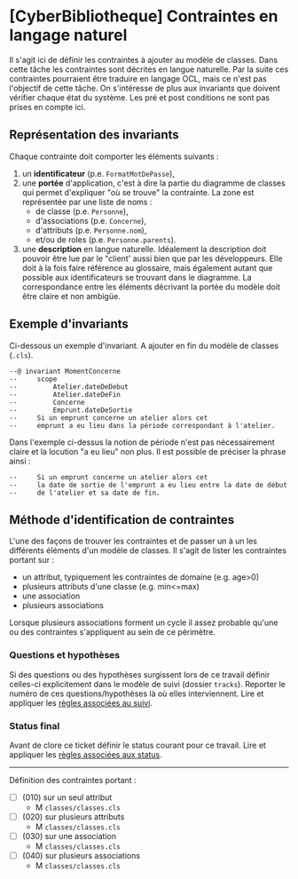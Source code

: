 [CyberBibliotheque] Contraintes en langage naturel
==================================================

Il s'agit ici de définir les contraintes à ajouter au modèle de classes.
Dans cette tâche les contraintes sont décrites en langue naturelle.
Par la suite ces contraintes pourraient être traduire en langage OCL,
mais ce n'est pas l'objectif de cette tâche. 
On s'intéresse de plus aux invariants que doivent vérifier chaque état
du système. Les pré et post conditions ne sont pas prises en compte ici.

## Représentation des invariants

Chaque contrainte doit comporter les éléments suivants :

1.  un **identificateur** (p.e. ``FormatMotDePasse``), 
2.  une **portée** d'application, c'est à dire la partie du diagramme
    de classes qui permet d'expliquer "où se trouve" la contrainte. 
    La zone est représentée par une liste de noms :
    * de classe (p.e. ``Personne``), 
    * d'associations (p.e. ``Concerne``),
    * d'attributs (p.e. ``Personne.nom``),
    * et/ou de roles (p.e. ``Personne.parents``).
3.  une **description** en langue naturelle. Idéalement la description 
    doit pouvoir être lue par le "client' aussi bien que par les 
    développeurs. 
    Elle doit à la fois faire référence au glossaire, mais également autant
    que possible aux identificateurs se trouvant dans le diagramme. La
    correspondance entre les éléments décrivant la portée du modèle doit
    être claire et non ambigüe.

## Exemple d'invariants

Ci-dessous un exemple d'invariant. A ajouter en fin du modèle de classes 
(``.cls``).

```
--@ invariant MomentConcerne
--     scope
--         Atelier.dateDeDebut
--         Atelier.dateDeFin
--         Concerne
--         Emprunt.dateDeSortie 
--     Si un emprunt concerne un atelier alors cet 
--     emprunt a eu lieu dans la période correspondant à l'atelier.
```
Dans l'exemple ci-dessus la notion de période n'est pas nécessairement
claire et la locution "a eu lieu" non plus. Il est possible de préciser 
la phrase ainsi :
```
--     Si un emprunt concerne un atelier alors cet 
--     la date de sortie de l'emprunt a eu lieu entre la date de début 
--     de l'atelier et sa date de fin.
```

## Méthode d'identification de contraintes

L'une des façons de trouver les contraintes et de passer un à un les 
différents éléments d'un modèle de classes. Il s'agit de lister les
contraintes portant sur :
* un attribut, typiquement les contraintes de domaine (e.g. age>0) 
* plusieurs attributs d'une classe (e.g. min<=max)
* une association
* plusieurs associations

Lorsque plusieurs associations forment un cycle il assez probable qu'une
ou des contraintes s'appliquent au sein de ce périmètre.

### Questions et hypothèses

Si des questions ou des hypothèses surgissent lors de ce travail
définir celles-ci explicitement dans le modèle de suivi
(dossier ``tracks``). Reporter le numéro de ces questions/hypothèses
là où elles interviennent. Lire et appliquer les [règles associées au suivi](https://modelscript.readthedocs.io/en/latest/scripts/tracks/index.html#rules). 
 
### Status final

Avant de clore ce ticket définir le status courant pour ce travail. Lire et appliquer les [règles associées aux status](https://modelscript.readthedocs.io/en/latest/methods/status/index.html#rules).
________

Définition des contraintes portant :
- [ ] (010) sur un seul attribut
    - M ``classes/classes.cls``
- [ ] (020) sur plusieurs attributs
    - M ``classes/classes.cls``
- [ ] (030) sur une association
    - M ``classes/classes.cls``
- [ ] (040) sur plusieurs associations
    - M ``classes/classes.cls``
